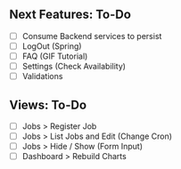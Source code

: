 
## Next Features: To-Do
- [ ] Consume Backend services to persist
- [ ] LogOut (Spring)
- [ ] FAQ (GIF Tutorial)
- [ ] Settings (Check Availability)
- [ ] Validations

## Views: To-Do
- [ ] Jobs > Register Job
- [ ] Jobs > List Jobs and Edit (Change Cron)
- [ ] Jobs > Hide / Show (Form Input)
- [ ] Dashboard > Rebuild Charts
